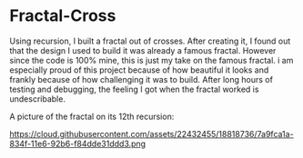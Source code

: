 # Fractal-Cross
Using recursion, I built a fractal out of crosses. After creating it, I found out that the design I used to build it was already a famous fractal. However since the code is 100% mine, this is just my take on the famous fractal. i am especially proud of this project because of how beautiful it looks and frankly because of how challenging it was to build. After long hours of testing and debugging, the feeling I got when the fractal worked is undescribable. 


A picture of the fractal on its 12th recursion:

https://cloud.githubusercontent.com/assets/22432455/18818736/7a9fca1a-834f-11e6-92b6-f84dde31ddd3.png
